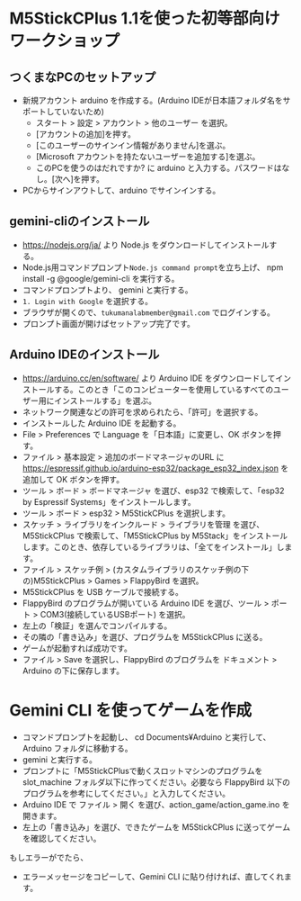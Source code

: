 # M5StickCPlus 1.1を使った初等部向けワークショップ

## つくまなPCのセットアップ

- 新規アカウント arduino を作成する。(Arduino IDEが日本語フォルダ名をサポートしていないため)
  - スタート > 設定 > アカウント > 他のユーザー を選択。
  - [アカウントの追加]を押す。
  - [このユーザーのサインイン情報がありません]を選ぶ。
  - [Microsoft アカウントを持たないユーザーを追加する]を選ぶ。
  - このPCを使うのはだれですか? に arduino と入力する。パスワードはなし。[次へ]を押す。
- PCからサインアウトして、arduino でサインインする。

## gemini-cliのインストール

- https://nodejs.org/ja/ より Node.js をダウンロードしてインストールする。
- Node.js用コマンドプロンプト`Node.js command prompt`を立ち上げ、 npm install -g @google/gemini-cli を実行する。
- コマンドプロンプトより、 gemini と実行する。
- `1. Login with Google` を選択する。
- ブラウザが開くので、`tukumanalabmember@gmail.com` でログインする。
- プロンプト画面が開けばセットアップ完了です。

## Arduino IDEのインストール

- https://arduino.cc/en/software/ より Arduino IDE をダウンロードしてインストールする。このとき「このコンピューターを使用しているすべてのユーザー用にインストールする」を選ぶ。
- ネットワーク関連などの許可を求められたら、「許可」を選択する。
- インストールした Arduino IDE を起動する。
- File > Preferences で Language を「日本語」に変更し、OK ボタンを押す。
- ファイル > 基本設定 > 追加のボードマネージャのURL に https://espressif.github.io/arduino-esp32/package_esp32_index.json を追加して OK ボタンを押す。
- ツール > ボード > ボードマネージャ を選び、esp32 で検索して、「esp32 by Espressif Systems」をインストールします。
- ツール > ボード > esp32 > M5StickCPlus を選択します。
- スケッチ > ライブラリをインクルード > ライブラリを管理 を選び、M5StickCPlus で検索して、「M5StickCPlus by M5Stack」をインストールします。このとき、依存しているライブラリは、「全てをインストール」します。
- ファイル > スケッチ例 > (カスタムライブラリのスケッチ例の下の)M5StickCPlus > Games > FlappyBird を選択。
- M5StickCPlus を USB ケーブルで接続する。
- FlappyBird のプログラムが開いている Arduino IDE を選び、ツール > ポート > COM3(接続しているUSBポート) を選択。
- 左上の「検証」を選んでコンパイルする。
- その隣の「書き込み」を選び、プログラムを M5StickCPlus に送る。
- ゲームが起動すれば成功です。
- ファイル > Save を選択し、FlappyBird のブログラムを ドキュメント > Arduino の下に保存します。

# Gemini CLI を使ってゲームを作成

- コマンドプロンプトを起動し、 cd Documents¥Arduino と実行して、Arduino フォルダに移動する。
- gemini と実行する。
- プロンプトに「M5StickCPlusで動くスロットマシンのプログラムを slot_machine フォルダ以下に作ってください。必要なら FlappyBird 以下のプログラムを参考にしてください。」と入力してください。
- Arduino IDE で ファイル > 開く を選び、action_game/action_game.ino を開きます。
- 左上の「書き込み」を選び、できたゲームを M5StickCPlus に送ってゲームを確認してください。

もしエラーがでたら、
- エラーメッセージをコピーして、Gemini CLI に貼り付ければ、直してくれます。
